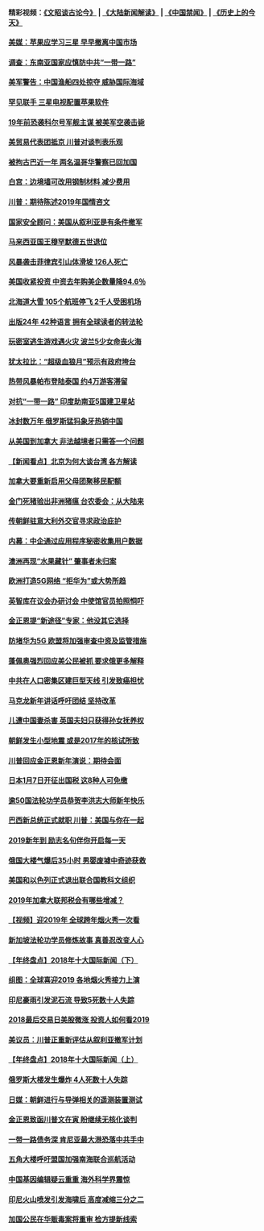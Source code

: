 #### 精彩视频：[《文昭谈古论今》](https://github.com/gfw-breaker/wenzhao/blob/master/README.md?t=01071531) | [《大陆新闻解读》](https://github.com/gfw-breaker/ntdtv-comedy/blob/master/README.md?t=01071531) | [《中国禁闻》](https://github.com/gfw-breaker/ntdtv-news/blob/master/README.md?t=01071531) | [《历史上的今天》](https://github.com/gfw-breaker/today-in-history/blob/master/README.md?t=01071531) 

#### [美媒：苹果应学习三星 早早撤离中国市场](../pages/nsc418/n10958930.md?t=01071531) 

#### [调查：东南亚国家应慎防中共“一带一路”](../pages/nsc418/n10959261.md?t=01071531) 

#### [美军警告：中国渔船四处掠夺 威胁国际海域](../pages/nsc418/n10959047.md?t=01071531) 

#### [罕见联手 三星电视配置苹果软件](../pages/nsc418/n10958192.md?t=01071531) 

#### [19年前恐袭科尔号军舰主谋 被美军空袭击毙](../pages/nsc418/n10958692.md?t=01071531) 

#### [美贸易代表团抵京 川普对谈判表乐观](../pages/nsc418/n10957808.md?t=01071531) 

#### [被拘古巴近一年 两名温哥华警察已回加国](../pages/nsc418/n10957967.md?t=01071531) 

#### [白宫：边境墙可改用钢制材料 减少费用](../pages/nsc418/n10957898.md?t=01071531) 

#### [川普：期待陈述2019年国情咨文](../pages/nsc418/n10957830.md?t=01071531) 

#### [国家安全顾问：美国从叙利亚是有条件撤军](../pages/nsc418/n10957696.md?t=01071531) 

#### [马来西亚国王穆罕默德五世退位](../pages/nsc418/n10957673.md?t=01071531) 

#### [风暴袭击菲律宾引山体滑坡 126人死亡](../pages/nsc418/n10957562.md?t=01071531) 

#### [美国收紧投资 中资去年购美企数量降94.6％](../pages/nsc418/n10956141.md?t=01071531) 

#### [北海道大雪 105个航班停飞 2千人受困机场](../pages/nsc418/n10957312.md?t=01071531) 

#### [出版24年 42种语言 拥有全球读者的转法轮](../pages/nsc418/n10955468.md?t=01071531) 

#### [玩密室逃生游戏遇火灾 波兰5少女命丧火海](../pages/nsc418/n10955350.md?t=01071531) 

#### [犹太拉比：“超级血狼月”预示有政府垮台](../pages/nsc418/n10954999.md?t=01071531) 

#### [热带风暴帕布登陆泰国 约4万游客滞留](../pages/nsc418/n10953704.md?t=01071531) 

#### [对抗“一带一路” 印度助南亚5国建卫星站](../pages/nsc418/n10953085.md?t=01071531) 

#### [冰封数万年 俄罗斯猛犸象牙热销中国](../pages/nsc418/n10952945.md?t=01071531) 

#### [从美国到加拿大 非法越境者只需答一个问题](../pages/nsc418/n10952107.md?t=01071531) 

#### [【新闻看点】北京为何大谈台湾 各方解读](../pages/nsc418/n10951577.md?t=01071531) 

#### [加拿大要重新启用父母团聚移民配额](../pages/nsc418/n10951623.md?t=01071531) 

#### [金门死猪验出非洲猪瘟 台农委会：从大陆来](../pages/nsc418/n10950871.md?t=01071531) 

#### [传朝鲜驻意大利外交官寻求政治庇护](../pages/nsc418/n10950043.md?t=01071531) 

#### [内幕：中企通过应用程序秘密收集用户数据](../pages/nsc418/n10949869.md?t=01071531) 

#### [澳洲再现“水果藏针” 肇事者未归案](../pages/nsc418/n10949734.md?t=01071531) 

#### [欧洲打造5G网络 “拒华为”或大势所趋](../pages/nsc418/n10944741.md?t=01071531) 

#### [英智库在议会办研讨会 中使馆官员拍照恫吓](../pages/nsc418/n10949621.md?t=01071531) 

#### [金正恩提“新途径”专家：他没其它选择](../pages/nsc418/n10949644.md?t=01071531) 

#### [防堵华为5G 欧盟将加强审查中资及监管措施](../pages/nsc418/n10949397.md?t=01071531) 

#### [蓬佩奥强烈回应美公民被抓 要求俄更多解释](../pages/nsc418/n10949408.md?t=01071531) 

#### [中共在人口密集区建巨型天线 引发致癌担忧](../pages/nsc418/n10949221.md?t=01071531) 

#### [马克龙新年讲话呼吁团结 坚持改革](../pages/nsc418/n10947012.md?t=01071531) 

#### [儿遭中国妻杀害 英国夫妇只获得孙女抚养权](../pages/nsc418/n10947962.md?t=01071531) 

#### [朝鲜发生小型地震 或是2017年的核试所致](../pages/nsc418/n10948016.md?t=01071531) 

#### [川普回应金正恩新年演说：期待会面](../pages/nsc418/n10947826.md?t=01071531) 

#### [日本1月7日开征出国税 这8种人可免缴](../pages/nsc418/n10947821.md?t=01071531) 

#### [逾50国法轮功学员恭贺李洪志大师新年快乐](../pages/nsc418/n10922625.md?t=01071531) 

#### [巴西新总统正式就职 川普：美国与你在一起](../pages/nsc418/n10947092.md?t=01071531) 

#### [2019新年到 励志名句伴你开启每一天](../pages/nsc418/n10946988.md?t=01071531) 

#### [俄国大楼气爆后35小时 男婴废墟中奇迹获救](../pages/nsc418/n10946967.md?t=01071531) 

#### [美国和以色列正式退出联合国教科文组织](../pages/nsc418/n10946960.md?t=01071531) 

#### [2019年加拿大联邦税会有哪些增减？](../pages/nsc418/n10946693.md?t=01071531) 

#### [【视频】迎2019年 全球跨年烟火秀一次看](../pages/nsc418/n10946627.md?t=01071531) 

#### [新加坡法轮功学员修炼故事 真善忍改变人心](../pages/nsc418/n10946163.md?t=01071531) 

#### [【年终盘点】2018年十大国际新闻（下）](../pages/nsc418/n10925458.md?t=01071531) 

#### [组图：全球喜迎2019 各地烟火秀接力上演](../pages/nsc418/n10945584.md?t=01071531) 

#### [印尼豪雨引发泥石流 导致5死数十人失踪](../pages/nsc418/n10945409.md?t=01071531) 

#### [2018最后交易日美股微涨 投资人如何看2019](../pages/nsc418/n10944797.md?t=01071531) 

#### [美议员：川普正重新评估从叙利亚撤军计划](../pages/nsc418/n10944364.md?t=01071531) 

#### [【年终盘点】2018年十大国际新闻（上）](../pages/nsc418/n10924773.md?t=01071531) 

#### [俄罗斯大楼发生爆炸 4人死数十人失踪](../pages/nsc418/n10943682.md?t=01071531) 

#### [日媒：朝鲜进行与导弹相关的遥测装置测试](../pages/nsc418/n10943525.md?t=01071531) 

#### [金正恩致函川普文在寅 盼继续无核化谈判](../pages/nsc418/n10943074.md?t=01071531) 

#### [一带一路债务深 肯尼亚最大港恐落中共手中](../pages/nsc418/n10942794.md?t=01071531) 

#### [五角大楼呼吁盟国加强南海联合巡航活动](../pages/nsc418/n10942310.md?t=01071531) 

#### [中国基因编辑疑云重重 海外科学界震惊](../pages/nsc418/n10940149.md?t=01071531) 

#### [印尼火山喷发引发海啸后 高度减缩三分之二](../pages/nsc418/n10941435.md?t=01071531) 

#### [加国公民在华贩毒案将重审 检方提新线索](../pages/nsc418/n10940613.md?t=01071531) 

